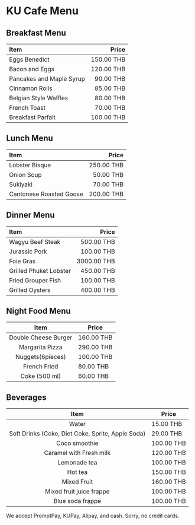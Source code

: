 # KU Cafe Menu

## Breakfast Menu

| Item                                   | Price |
|:---------------------------------------|------:|
| Eggs Benedict                            |  150.00 THB |
| Bacon and Eggs                           |  120.00 THB |
| Pancakes and Maple Syrup                            |  90.00 THB |
| Cinnamon Rolls                            |  85.00 THB |
| Belgian Style Waffles                            |  80.00 THB |
| French Toast                            |  70.00 THB |
| Breakfast Parfait                           |  100.00 THB |

## Lunch Menu

| Item                                   | Price |
|:---------------------------------------|------:|
| Lobster Bisque                         |  250.00 THB|
| Onion Soup                             |  50.00 THB |
| Sukiyaki                               |  70.00 THB |
| Cantonese Roasted Goose                |  200.00 THB |

## Dinner Menu

| Item                                   | Price |
|:---------------------------------------|------:|
| Wagyu Beef Steak                       |  500.00 THB |
| Jurassic Pork                          |  100.00 THB |
| Foie Gras                              | 3000.00 THB |
| Grilled Phuket Lobster                 |  450.00 THB |
| Fried Grouper Fish                     |  100.00 THB |
| Grilled Oysters                        |  400.00 THB |

## Night Food Menu

|         Item        |  Price  |
|:--------------------:|-------|
| Double Cheese Burger | 160.00 THB  |
| Margarita Pizza      | 290.00 THB  |
| Nuggets(6pieces)     | 100.00 THB |
| French Fried         | 80.00  THB  |
| Coke (500 ml)        | 60.00 THB   |

## Beverages

|         Item        |  Price  |
|:--------------------:|-------|
|  Water       |  15.00 THB |
| Soft Drinks (Coke, Diet Coke, Sprite, Apple Soda)                |  29.00 THB |
| Coco smoothie                            |  100.00 THB |
| Caramel with Fresh milk                       | 120.00 THB |
| Lemonade tea                           |  100.00 THB |
| Hot tea                       |  150.00 THB |
| Mixed Fruit                       |  160.00 THB |
| Mixed fruit juice frappe                       |  100.00 THB |
| Blue soda frappe                       |  100.00 THB |


We accept PromptPay, KUPay, Alipay, and cash. Sorry, no credit cards.

